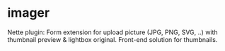 # imager
Nette plugin: Form extension for upload picture (JPG, PNG, SVG, ..) with thumbnail preview &amp; lightbox original. Front-end solution for thumbnails.
